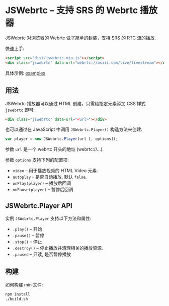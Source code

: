 # JSWebrtc – 支持 SRS 的 Webrtc 播放器

JSWebrtc 对浏览器的 Webrtc 做了简单的封装，支持 [SRS](https://github.com/ossrs/srs) 的 RTC 流的播放.

快速上手: 
```html
<script src="dist/jswebrtc.min.js"></script>
<div class="jswebrtc" data-url="webrtc://osiii.com/live/livestream"></div>
```

具体示例: [examples](/examples)


## 用法

JSWebrtc 播放器可以通过 HTML 创建，只需给指定元素添加 CSS 样式 `jswebrtc` 即可: 

```html
<div class="jswebrtc" data-url="<url>"></div>
```

也可以通过在 JavaScript 中调用 `JSWebrtc.Player()` 构造方法来创建: 

```javascript
var player = new JSWebrtc.Player(url [, options]);
```

参数 `url` 是一个 webrtc 开头的地址 (webrtc://...).

参数 `options` 支持下列的配置项: 

- `video` – 用于播放视频的 HTML Video 元素.
- `autoplay` - 是否自动播放. 默认 `false`.
- `onPlay(player)` – 播放后回调
- `onPause(player)` – 暂停后回调


## JSWebrtc.Player API

实例 `JSWebrtc.Player` 支持以下方法和属性:

- `.play()` – 开始
- `.pause()` – 暂停
- `.stop()` – 停止
- `.destroy()` – 停止播放并清理相关的播放资源.
- `.paused` – 只读, 是否暂停播放


## 构建

如何构建 min 文件:

```sh
npm install
./build.sh
```

